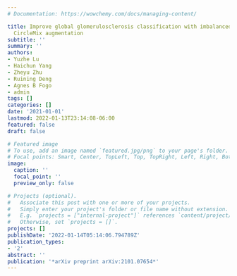 ```yaml
---
# Documentation: https://wowchemy.com/docs/managing-content/

title: Improve global glomerulosclerosis classification with imbalanced data using
  CircleMix augmentation
subtitle: ''
summary: ''
authors:
- Yuzhe Lu
- Haichun Yang
- Zheyu Zhu
- Ruining Deng
- Agnes B Fogo
- admin
tags: []
categories: []
date: '2021-01-01'
lastmod: 2022-01-13T23:14:08-06:00
featured: false
draft: false

# Featured image
# To use, add an image named `featured.jpg/png` to your page's folder.
# Focal points: Smart, Center, TopLeft, Top, TopRight, Left, Right, BottomLeft, Bottom, BottomRight.
image:
  caption: ''
  focal_point: ''
  preview_only: false

# Projects (optional).
#   Associate this post with one or more of your projects.
#   Simply enter your project's folder or file name without extension.
#   E.g. `projects = ["internal-project"]` references `content/project/deep-learning/index.md`.
#   Otherwise, set `projects = []`.
projects: []
publishDate: '2022-01-14T05:14:06.794789Z'
publication_types:
- '2'
abstract: ''
publication: '*arXiv preprint arXiv:2101.07654*'
---
```

